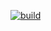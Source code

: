 [![build](https://github.com/reza-78/star-internship/actions/workflows/buildPipeline.yml/badge.svg)](https://github.com/reza-78/star-internship/actions/workflows/buildPipeline.yml)
